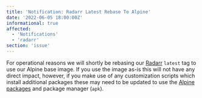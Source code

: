```yaml
---
title: 'Notification: Radarr Latest Rebase To Alpine'
date: '2022-06-05 18:00:00Z'
informational: true
affected:
  - 'Notifications'
  - 'radarr'
section: 'issue'
---
```

For operational reasons we will shortly be rebasing our [Radarr](https://github.com/linuxserver/docker-radarr) `latest` tag to use our Alpine base image. If you use the image as-is this will not have any direct impact, however, if you make use of any customization scripts which install additional packages these may need to be updated to use the [Alpine packages](https://pkgs.alpinelinux.org/packages?name=&branch=v3.15) and package manager (`apk`).

